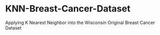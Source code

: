 # KNN-Breast-Cancer-Dataset
Applying K Nearest Neighbor into the Wisconsin Original Breast Cancer Dataset 
